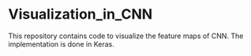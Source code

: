 # Visualization_in_CNN

This repository contains code to visualize the feature maps of CNN. The implementation is done in Keras.
